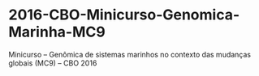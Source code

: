 # 2016-CBO-Minicurso-Genomica-Marinha-MC9
Minicurso – Genômica de sistemas marinhos no contexto das mudanças globais (MC9) – CBO 2016
